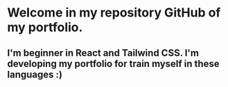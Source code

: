 # **Welcome in my repository GitHub of my portfolio.**

## I'm beginner in React and Tailwind CSS. I'm developing my portfolio for train myself in these languages :)

